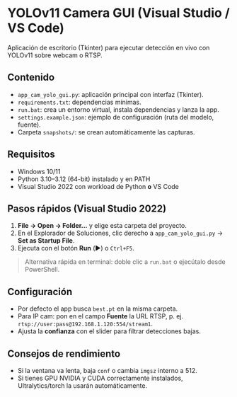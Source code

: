 # YOLOv11 Camera GUI (Visual Studio / VS Code)

Aplicación de escritorio (Tkinter) para ejecutar detección en vivo con YOLOv11 sobre webcam o RTSP.

## Contenido
- `app_cam_yolo_gui.py`: aplicación principal con interfaz (Tkinter).
- `requirements.txt`: dependencias mínimas.
- `run.bat`: crea un entorno virtual, instala dependencias y lanza la app.
- `settings.example.json`: ejemplo de configuración (ruta del modelo, fuente).
- Carpeta `snapshots/`: se crean automáticamente las capturas.

## Requisitos
- Windows 10/11
- Python 3.10–3.12 (64-bit) instalado y en PATH
- Visual Studio 2022 con workload de Python **o** VS Code

## Pasos rápidos (Visual Studio 2022)
1. **File → Open → Folder...** y elige esta carpeta del proyecto.
2. En el Explorador de Soluciones, clic derecho a `app_cam_yolo_gui.py` → **Set as Startup File**.
3. Ejecuta con el botón **Run** (▶️) o `Ctrl+F5`.

> Alternativa rápida en terminal: doble clic a `run.bat` o ejecútalo desde PowerShell.

## Configuración
- Por defecto el app busca `best.pt` en la misma carpeta.
- Para IP cam: pon en el campo **Fuente** la URL RTSP, p. ej. `rtsp://user:pass@192.168.1.120:554/stream1`.
- Ajusta la **confianza** con el slider para filtrar detecciones bajas.

## Consejos de rendimiento
- Si la ventana va lenta, baja `conf` o cambia `imgsz` interno a 512.
- Si tienes GPU NVIDIA y CUDA correctamente instalados, Ultralytics/torch la usarán automáticamente.
